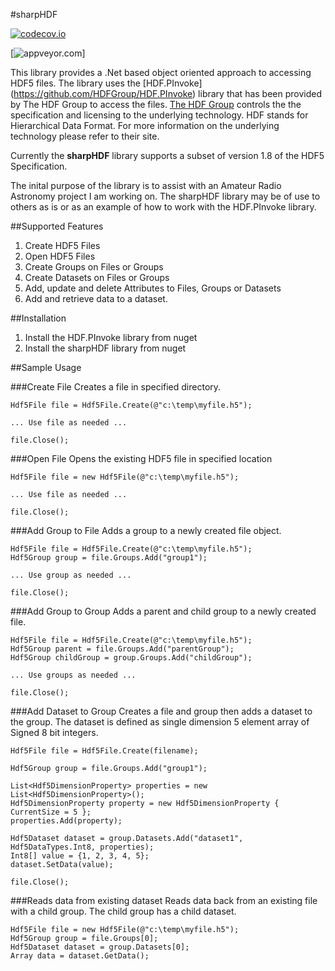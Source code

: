 #sharpHDF

[![codecov.io](https://codecov.io/github/sharpHDF/sharpHDF/coverage.svg?branch=master)](https://codecov.io/github/sharpSDF/sharpHDF5?branch=master)

[![appveyor.com](https://ci.appveyor.com/api/projects/status/github/sharpHDF/sharpHDF)]


This library provides a .Net based object oriented approach to accessing HDF5 files.  The library uses the [HDF.PInvoke] (https://github.com/HDFGroup/HDF.PInvoke) library that has been provided by The HDF Group to access the files.  [The HDF Group](https://www.hdfgroup.org/) controls the the specification and licensing to the underlying technology.  HDF stands for Hierarchical Data Format.  For more information on the underlying technology please refer to their site.

Currently the **sharpHDF** library supports a subset of version 1.8 of the HDF5 Specification.

The inital purpose of the library is to assist with an Amateur Radio Astronomy project I am working on.  The sharpHDF library may be of use to others as is or as an example of how to work with the HDF.PInvoke library.

##Supported Features
1. Create HDF5 Files
1. Open HDF5 Files
1. Create Groups on Files or Groups
1. Create Datasets on Files or Groups
1. Add, update and delete Attributes to Files, Groups or Datasets
1. Add and retrieve data to a dataset.


##Installation
1. Install the HDF.PInvoke library from nuget
1. Install the sharpHDF library from nuget

##Sample Usage

###Create File
Creates a file in specified directory.

    Hdf5File file = Hdf5File.Create(@"c:\temp\myfile.h5");

	... Use file as needed ...    

    file.Close();

###Open File
Opens the existing HDF5 file in specified location

    Hdf5File file = new Hdf5File(@"c:\temp\myfile.h5");

  	... Use file as needed ...   
  
    file.Close();
    
###Add Group to File
Adds a group to a newly created file object.

    Hdf5File file = Hdf5File.Create(@"c:\temp\myfile.h5");    
    Hdf5Group group = file.Groups.Add("group1");    

	... Use group as needed ...    

	file.Close();
	
###Add Group to Group
Adds a parent and child group to a newly created file.

    Hdf5File file = Hdf5File.Create(@"c:\temp\myfile.h5");    
    Hdf5Group parent = file.Groups.Add("parentGroup");    
	Hdf5Group childGroup = group.Groups.Add("childGroup");
	
	... Use groups as needed ...    

	file.Close();
	
###Add Dataset to Group
Creates a file and group then adds a dataset to the group.  The dataset is defined as single dimension 5 element array of Signed 8 bit integers.

    Hdf5File file = Hdf5File.Create(filename);

    Hdf5Group group = file.Groups.Add("group1");

    List<Hdf5DimensionProperty> properties = new List<Hdf5DimensionProperty>();
    Hdf5DimensionProperty property = new Hdf5DimensionProperty { CurrentSize = 5 };
    properties.Add(property);

    Hdf5Dataset dataset = group.Datasets.Add("dataset1", Hdf5DataTypes.Int8, properties);
    Int8[] value = {1, 2, 3, 4, 5};
    dataset.SetData(value);

    file.Close();
    
###Reads data from existing dataset
Reads data back from an existing file with a child group.  The child group has a child dataset.

    Hdf5File file = new Hdf5File(@"c:\temp\myfile.h5");
    Hdf5Group group = file.Groups[0];
    Hdf5Dataset dataset = group.Datasets[0];
    Array data = dataset.GetData();

